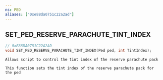 ```yaml
---
ns: PED
aliases: ["0xe88da0751c22a2ad"]
---
```

## SET_PED_RESERVE_PARACHUTE_TINT_INDEX

```c
// 0xE88DA0751C22A2AD
void SET_PED_RESERVE_PARACHUTE_TINT_INDEX(Ped ped, int TintIndex);
```

```
Allows script to control the tint index of the reserve parachute pack

This function sets the tint index of the reserve parachute pack for the ped
```
